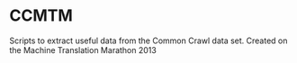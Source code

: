 CCMTM
=====

Scripts to extract useful data from the Common Crawl data set. Created on the Machine Translation Marathon 2013
